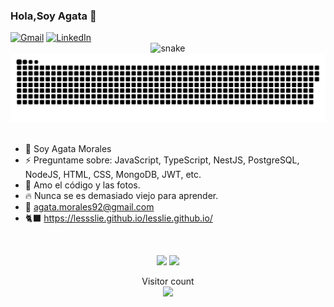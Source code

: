 ### Hola,Soy Agata 👋
 <a href="mailto:agata.morales92@gmail.com" title="Gmail">
  <img src="https://img.shields.io/badge/-Gmail-FF0000?style=flat-square&labelColor=FF0000&logo=gmail&logoColor=white&link=LINK-DO-SEU-GMAIL" alt="Gmail"/></a>
  <a href="https://www.linkedin.com/in/agata-morales/" title="LinkedIn">
  <img src="https://img.shields.io/badge/-Linkedin-0e76a8?style=flat-square&logo=Linkedin&logoColor=white&link=LINK-DO-SEU-LINKEDIN" alt="LinkedIn"/></a>

<div align="center">
  <img src="https://raw.githubusercontent.com/lessslie/lessslie/output/dist/github-contribution-grid-snake.gif" alt="snake" />
</div>

<div align="center">
    <picture align="center">
      <source media="(prefers-color-scheme: dark)" srcset="https://raw.githubusercontent.com/Niefee/niefee/master/assets/github-contribution-grid-snake.svg">
      <source media="(prefers-color-scheme: light)" srcset="https://raw.githubusercontent.com/Niefee/niefee/master/assets/github-contribution-grid-snake.svg">
      <img alt="github contribution grid snake animation" src="https://raw.githubusercontent.com/Niefee/niefee/master/assets/github-contribution-grid-snake.svg">
    </picture>
</div>


<br/>

- 🌱 Soy Agata Morales 
- ⚡ Preguntame sobre: JavaScript, TypeScript, NestJS, PostgreSQL, NodeJS, HTML, CSS, MongoDB, JWT, etc.
- 💖 Amo el código y las fotos.
- 🔥 Nunca se es demasiado viejo para aprender.
- 📧 agata.morales92@gmail.com
- 🐈‍⬛ https://lessslie.github.io/lesslie.github.io/

<br/>

<p align="center">
    <img style="height:10rem;" src="https://github-readme-stats.vercel.app/api?username=lessslie&bg_color=30,e96443,904e95&title_color=fff&text_color=fff&show_icons=true&theme=radical" />
    <img style="height:10rem;" src="https://github-readme-streak-stats.herokuapp.com/?user=lessslie&theme=radical&show_icons=true&border=e4e2e2" />
</p>




<p align="center"> 
  <div align="center">Visitor count</div>
  <div align="center">
    <img src="https://profile-counter.glitch.me/lessslie/count.svg"/>
  </div> 
</p>
